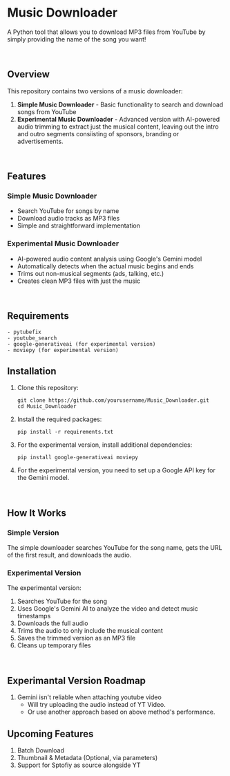 # Music Downloader

A Python tool that allows you to download MP3 files from YouTube by simply providing the name of the song you want!

<br>

## Overview

This repository contains two versions of a music downloader:

1. **Simple Music Downloader** - Basic functionality to search and download songs from YouTube
2. **Experimental Music Downloader** - Advanced version with AI-powered audio trimming to extract just the musical content, leaving out the intro and outro segments consiisting of sponsors, branding or advertisements.

<br>

## Features

### Simple Music Downloader
- Search YouTube for songs by name
- Download audio tracks as MP3 files
- Simple and straightforward implementation

### Experimental Music Downloader
- AI-powered audio content analysis using Google's Gemini model
- Automatically detects when the actual music begins and ends
- Trims out non-musical segments (ads, talking, etc.)
- Creates clean MP3 files with just the music

<br>

## Requirements
```
- pytubefix
- youtube_search
- google-generativeai (for experimental version)
- moviepy (for experimental version)
```

## Installation

1. Clone this repository:
   ```
   git clone https://github.com/yourusername/Music_Downloader.git
   cd Music_Downloader
   ```

2. Install the required packages:
   ```
   pip install -r requirements.txt
   ```

3. For the experimental version, install additional dependencies:
   ```
   pip install google-generativeai moviepy
   ```

4. For the experimental version, you need to set up a Google API key for the Gemini model.

<br>

## How It Works

### Simple Version
The simple downloader searches YouTube for the song name, gets the URL of the first result, and downloads the audio.

### Experimental Version
The experimental version:
1. Searches YouTube for the song
2. Uses Google's Gemini AI to analyze the video and detect music timestamps
3. Downloads the full audio
4. Trims the audio to only include the musical content
5. Saves the trimmed version as an MP3 file
6. Cleans up temporary files

<br>


## Experimantal Version Roadmap
1. Gemini isn't reliable when attaching youtube video
    - Will try uploading the audio instead of YT Video.
    - Or use another approach based on above method's performance.

## Upcoming Features
1. Batch Download
2. Thumbnail & Metadata (Optional, via parameters)
3. Support for Sptofiy as source alongside YT
